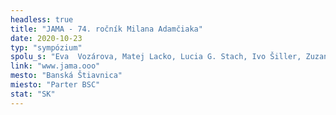 ```yaml
---
headless: true
title: "JAMA - 74. ročník Milana Adamčiaka"
date: 2020-10-23
typ: "sympózium"
spolu_s: "Eva  Vozárova, Matej Lacko, Lucia G. Stach, Ivo Šiller, Zuzana Bodnárová, Svätopluk Mikyta, Marek Kundlák, Daniel Grúň, Hauke Harderm Jurgen Rendl, Martin Piaček, Slavomír Šmálik, Zuzana Hrivnňáková a i."
link: "www.jama.ooo"
mesto: "Banská Štiavnica"
miesto: "Parter BSC"
stat: "SK"
---
```


